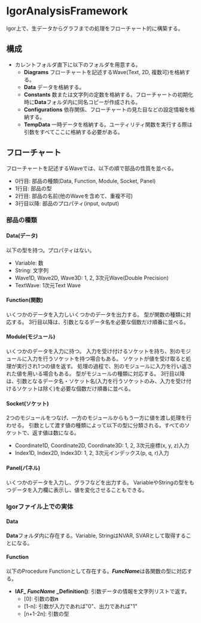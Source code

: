 # IgorAnalysisFramework
Igor上で、生データからグラフまでの処理をフローチャート的に構築する。

## 構成
- カレントフォルダ直下に以下のフォルダを用意する。
  - **Diagrams** フローチャートを記述するWave(Text, 2D, 複数可)を格納する。
  - **Data** データを格納する。
  - **Constants** 数または文字列の定数を格納する。フローチャートの初期化時に**Data**フォルダ内に同名コピーが作成される。
  - **Configurations** 依存関係、フローチャートの見た目などの設定情報を格納する。
  - **TempData** 一時データを格納する。ユーティリティ関数を実行する際は引数をすべてここに格納する必要がある。

## フローチャート
フローチャートを記述するWaveでは、以下の順で部品の性質を並べる。
- 0行目: 部品の種類(Data, Function, Module, Socket, Panel)
- 1行目: 部品の型
- 2行目: 部品の名前(他のWaveを含めて、重複不可)
- 3行目以降: 部品のプロパティ(input, output)

### 部品の種類
#### Data(データ)
以下の型を持つ。プロパティはない。
- Variable: 数
- String: 文字列
- Wave1D, Wave2D, Wave3D: 1, 2, 3次元Wave(Double Precision)
- TextWave: 1次元Text Wave

#### Function(関数)
いくつかのデータを入力しいくつかのデータを出力する。
型が関数の種類に対応する。
3行目以降は、引数となるデータ名を必要な個数だけ順番に並べる。

#### Module(モジュール)
いくつかのデータを入力に持つ。
入力を受け付けるソケットを持ち、別のモジュールに入力を行うソケットを持つ場合もある。
ソケットが値を受け取ると処理が実行され1つの値を返す。
処理の過程で、別のモジュールに入力を行い返された値を用いる場合もある。
型がモジュールの種類に対応する。
3行目以降は、引数となるデータ名・ソケット名(入力を行うソケットのみ、入力を受け付けるソケットは除く)を必要な個数だけ順番に並べる。

#### Socket(ソケット)
2つのモジュールをつなげ、一方のモジュールからもう一方に値を渡し処理を行わせる。
引数として渡す値の種類によって以下の型に分類される。すべてのソケットで、返す値は数になる。
- Coordinate1D, Coordinate2D, Coordinate3D: 1, 2, 3次元座標(x, y, z)入力
- Index1D, Index2D, Index3D: 1, 2, 3次元インデックス(p, q, r)入力

#### Panel(パネル)
いくつかのデータを入力し、グラフなどを出力する。
VariableやStringの型をもつデータを入力欄に表示し、値を変化させることもできる。

### Igorファイル上での実体
#### Data
**Data**フォルダ内に存在する。Variable, StringはNVAR, SVARとして取得することになる。

#### Function
以下のProcedure Functionとして存在する。***FuncName***は各関数の型に対応する。
- **IAF_** ***FuncName*** **_Definition()**: 引数データの情報を文字列リストで返す。
  - \[0\]: 引数の数**n**
  - \[1-n\]: 引数が入力であれば"0"、出力であれば"1"
  - \[n+1-2n\]: 引数の型

